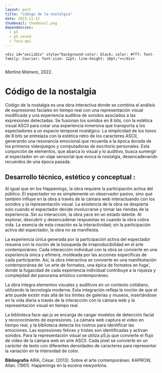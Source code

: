 ```yaml
---
layout: post
title: "Código de la nostalgia"
date: 2023-11-12
thumbnail: thumbnail.png
dependencies:
  - p5
  - p5.sound
  - face-api
---
```

    <div id="asciiDiv" style="background-color: black; color: #fff; font-family: Courier; font-size: 12pt; line-height: 10pt;"></div>
    
  <video id="camVideo" autoplay muted playsinline width="1px"></video>
  <script defer src="sketch.js"></script>

_Martina Mainero_, 2022.

# **Código de la nostalgia**

Código de la nostalgia es una obra interactiva donde se combina el análisis de expresiones faciales en tiempo real con una representación visual modificada y una experiencia auditiva de sonidos asociados a las expresiones detectadas. Se fusionan los sonidos en 8 bits, con la estética visual ASCII para crear una experiencia inmersiva que transporta a los espectadores a un espacio temporal nostálgico. La simplicidad de los tonos de 8 bits se entrelaza con la estética retro de los caracteres ASCII, generando una resonancia emocional que recuerda a la época dorada de los primeros videojuegos y computadoras de escritorio personales. Esta conjunción de elementos, que abarca lo visual y lo auditivo, busca sumergir al espectador en un viaje sensorial que evoca la nostalgia, desencadenando recuerdos de una época pasada.

## **Desarrollo técnico, estético y conceptual :**

Al igual que en los Happenings, la obra requiere la participación activa del público. El espectador no es simplemente un observador pasivo, sino que también influye en la obra a través de la cámara web interactuando con los sonidos y la representación visual. La existencia de la obra se despierta solo cuando el espectador decide involucrarse y tomar las riendas de la experiencia. Sin su interacción, la obra yace en un estado latente. Al explorar, descubrir y desencadenar respuestas es cuando la obra cobra vida. La esencia de esta creación es la interactividad; sin la participación activa del espectador, la obra no se manifiesta.

La experiencia única generada por la participación activa del espectador resuena con la noción de la búsqueda de irreproducibilidad en el arte contemporáneo. Cada interacción individual con la obra se convierte en una experiencia única y efímera, moldeada por las acciones específicas de cada participante. Así, la obra interactiva se convierte en una manifestación contemporánea de 'un arte de formatos, una épica de formatos en fuga', donde la fugacidad de cada experiencia individual contribuye a la riqueza y complejidad del panorama artístico contemporáneo.

La obra integra elementos visuales y auditivos en un contexto cotidiano, utilizando la tecnología moderna. Esta integración refleja la noción de que el arte puede existir más allá de los límites de galerías y museos, insertándose en la vida diaria a través de la interacción con la cámara web y la representación visual en tiempo real.

La biblioteca face-api.js se encarga de cargar modelos de detección facial y reconocimiento de expresiones. La cámara web captura el video en tiempo real, y la biblioteca detecta los rostros para identificar las emociones. Las expresiones felices y tristes son identificadas y activan sonidos. Para la representación visual se utiliza p5.js que convierte el flujo de video de la cámara web en arte ASCII. Cada píxel se convierte en un carácter de texto con diferentes densidades de caracteres para representar la variación en la intensidad de color. 

**Bibliografía**
AIRA, César. (2013). Sobre el arte contemporáneo.
KAPROW, Allan. (1961). Happenings en la escena newyorkina.